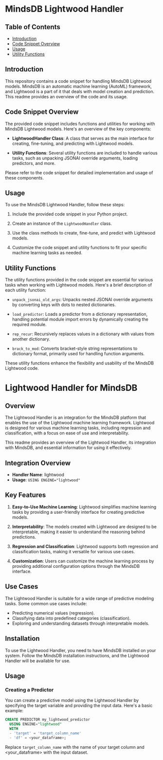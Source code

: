 # MindsDB Lightwood Handler


## Table of Contents
- [Introduction](#introduction)
- [Code Snippet Overview](#code-snippet-overview)
- [Usage](#usage)
- [Utility Functions](#utility-functions)

## Introduction

This repository contains a code snippet for handling MindsDB Lightwood models. MindsDB is an automatic machine learning (AutoML) framework, and Lightwood is a part of it that deals with model creation and prediction. This readme provides an overview of the code and its usage.

## Code Snippet Overview

The provided code snippet includes functions and utilities for working with MindsDB Lightwood models. Here's an overview of the key components:

- **LightwoodHandler Class**: A class that serves as the main interface for creating, fine-tuning, and predicting with Lightwood models.

- **Utility Functions**: Several utility functions are included to handle various tasks, such as unpacking JSONAI override arguments, loading predictors, and more.

Please refer to the code snippet for detailed implementation and usage of these components.

## Usage

To use the MindsDB Lightwood Handler, follow these steps:

1. Include the provided code snippet in your Python project.

2. Create an instance of the `LightwoodHandler` class.

3. Use the class methods to create, fine-tune, and predict with Lightwood models.

4. Customize the code snippet and utility functions to fit your specific machine learning tasks as needed.

## Utility Functions

The utility functions provided in the code snippet are essential for various tasks when working with Lightwood models. Here's a brief description of each utility function:

- `unpack_jsonai_old_args`: Unpacks nested JSONAI override arguments by converting keys with dots to nested dictionaries.

- `load_predictor`: Loads a predictor from a dictionary representation, handling potential module import errors by dynamically creating the required module.

- `rep_recur`: Recursively replaces values in a dictionary with values from another dictionary.

- `brack_to_mod`: Converts bracket-style string representations to dictionary format, primarily used for handling function arguments.

These utility functions enhance the flexibility and usability of the MindsDB Lightwood code.













# Lightwood Handler for MindsDB

## Overview

The Lightwood Handler is an integration for the MindsDB platform that enables the use of the Lightwood machine learning framework. Lightwood is designed for various machine learning tasks, including regression and classification, with a focus on ease of use and interpretability.

This readme provides an overview of the Lightwood Handler, its integration with MindsDB, and essential information for using it effectively.

## Integration Overview

- **Handler Name**: lightwood
- **Usage**: `USING ENGINE="lightwood"`

## Key Features

1. **Easy-to-Use Machine Learning**: Lightwood simplifies machine learning tasks by providing a user-friendly interface for creating predictive models.

2. **Interpretability**: The models created with Lightwood are designed to be interpretable, making it easier to understand the reasoning behind predictions.

3. **Regression and Classification**: Lightwood supports both regression and classification tasks, making it versatile for various use cases.

4. **Customization**: Users can customize the machine learning process by providing additional configuration options through the MindsDB interface.

## Use Cases

The Lightwood Handler is suitable for a wide range of predictive modeling tasks. Some common use cases include:

- Predicting numerical values (regression).
- Classifying data into predefined categories (classification).
- Exploring and understanding datasets through interpretable models.

## Installation

To use the Lightwood Handler, you need to have MindsDB installed on your system. Follow the MindsDB installation instructions, and the Lightwood Handler will be available for use.

## Usage

### Creating a Predictor

You can create a predictive model using the Lightwood Handler by specifying the target variable and providing the input data. Here's a basic example:

```sql
CREATE PREDICTOR my_lightwood_predictor
  USING ENGINE="lightwood"
  WITH
  - 'target' = 'target_column_name'
  - 'df' = <your_dataframe>;
```

Replace `target_column_name` with the name of your target column and <your_dataframe> with the input dataset.



